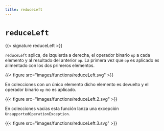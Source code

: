 ```yaml
---
title: reduceLeft
---
```


# `reduceLeft`

{{< signature reduceLeft >}}

`reduceLeft` aplica, de izquierda a derecha, el operador binario `op` a cada elemento y al resultado del anterior `op`.
La primera vez que `op` es aplicado es alimentado con los dos primeros elementos.

{{< figure src="images/functions/reduceLeft.svg" >}}

En colecciones con un único elemento dicho elemento es devuelto y el operador binario `op` no es aplicado.

{{< figure src="images/functions/reduceLeft.2.svg" >}}

En colecciones vacías esta función lanza una excepción `UnsupportedOperationException`.

{{< figure src="images/functions/reduceLeft.3.svg" >}}

